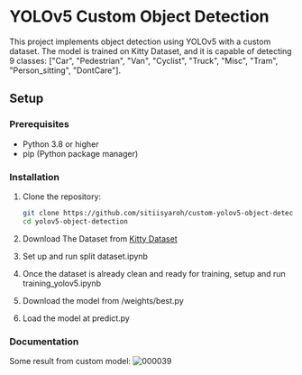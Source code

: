 # YOLOv5 Custom Object Detection

This project implements object detection using YOLOv5 with a custom dataset. The model is trained on Kitty Dataset, and it is capable of detecting 9 classes: ["Car", "Pedestrian", "Van", "Cyclist", "Truck", "Misc", "Tram", "Person_sitting", "DontCare"].

## Setup

### Prerequisites

- Python 3.8 or higher
- pip (Python package manager)

### Installation

1. Clone the repository:

   ```bash
   git clone https://github.com/sitiisyaroh/custom-yolov5-object-detection.git
   cd yolov5-object-detection
   
2. Download The Dataset from [Kitty Dataset]([url](https://s3.eu-central-1.amazonaws.com/avg-kitti/data_object_image_2.zip))
3. Set up and run split dataset.ipynb
4. Once the dataset is already clean and ready for training, setup and run training_yolov5.ipynb
5. Download the model from /weights/best.py
6. Load the model at predict.py


### Documentation
Some result from custom model:
![000039](https://github.com/user-attachments/assets/fb355971-c649-498b-a06e-089039166b2a)
